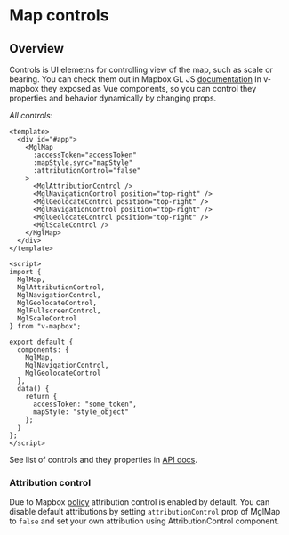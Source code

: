 # Map controls

## Overview

Controls is UI elemetns for controlling view of the map, such as scale or bearing.
You can check them out in Mapbox GL JS [documentation](https://docs.mapbox.com/mapbox-gl-js/api/#user%20interface)
In v-mapbox they exposed as Vue components, so you can control they properties and behavior dynamically by changing props.

_All controls_:

```vue
<template>
  <div id="#app">
    <MglMap
      :accessToken="accessToken"
      :mapStyle.sync="mapStyle"
      :attributionControl="false"
    >
      <MglAttributionControl />
      <MglNavigationControl position="top-right" />
      <MglGeolocateControl position="top-right" />
      <MglNavigationControl position="top-right" />
      <MglGeolocateControl position="top-right" />
      <MglScaleControl />
    </MglMap>
  </div>
</template>

<script>
import {
  MglMap,
  MglAttributionControl,
  MglNavigationControl,
  MglGeolocateControl,
  MglFullscreenControl,
  MglScaleControl
} from "v-mapbox";

export default {
  components: {
    MglMap,
    MglNavigationControl,
    MglGeolocateControl
  },
  data() {
    return {
      accessToken: "some_token",
      mapStyle: "style_object"
    };
  }
};
</script>
```

See list of controls and they properties in [API docs](/api/controls.md).

### Attribution control

Due to Mapbox [policy](https://docs.mapbox.com/help/how-attribution-works/) attribution control
is enabled by default. You can disable default attributions by setting
`attributionControl` prop of MglMap to `false` and set your own attribution
using AttributionControl component.
